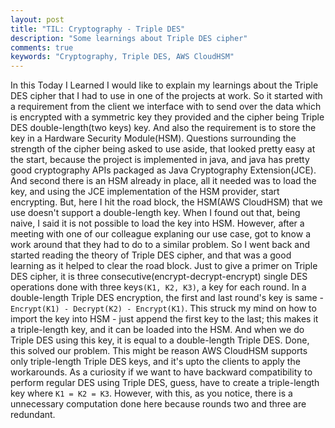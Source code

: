 ```yaml
---
layout: post
title: "TIL: Cryptography - Triple DES"
description: "Some learnings about Triple DES cipher"
comments: true
keywords: "Cryptography, Triple DES, AWS CloudHSM"
---
```

In this Today I Learned I would like to explain my learnings about the Triple DES cipher that I had to use in one of the projects at work. So it started with a requirement from the client we interface with to send over the data which is encrypted with a symmetric key they provided and the cipher being Triple DES double-length(two keys) key. And also the requirement is to store the key in a Hardware Security Module(HSM). Questions surrounding the strength of the cipher being asked to use aside, that looked pretty easy at the start, because the project is implemented in java, and java has pretty good cryptography APIs packaged as Java Cryptography Extension(JCE). And second there is an HSM already in place, all it needed was to load the key, and using the JCE implementation of the HSM provider, start encrypting. But, here I hit the road block, the HSM(AWS CloudHSM) that we use doesn't support a double-length key. When I found out that, being naive, I said it is not possible to load the key into HSM. However, after a meeting with one of our colleague explaning our use case, got to know a work around that they had to do to a similar problem. So I went back and started reading the theory of Triple DES cipher, and that was a good learning as it helped to clear the road block. Just to give a primer on Triple DES cipher, it is three consecutive(encrypt-decrypt-encrypt) single DES operations done with three keys`(K1, K2, K3)`, a key for each round. In a double-length Triple DES encryption, the first and last round's key is same - `Encrypt(K1) - Decrypt(K2) - Encrypt(K1)`. This struck my mind on how to import the key into HSM - just append the first key to the last; this makes it a triple-length key, and it can be loaded into the HSM. And when we do Triple DES using this key, it is equal to a double-length Triple DES. Done, this solved our problem. This might be reason AWS CloudHSM supports only triple-length Triple DES keys, and it's upto the clients to apply the workarounds. As a curiosity if we want to have backward compatibility to perform regular DES using Triple DES, guess, have to create a triple-length key where `K1 = K2 = K3`. However, with this, as you notice, there is a unnecessary computation done here because rounds two and three are redundant.